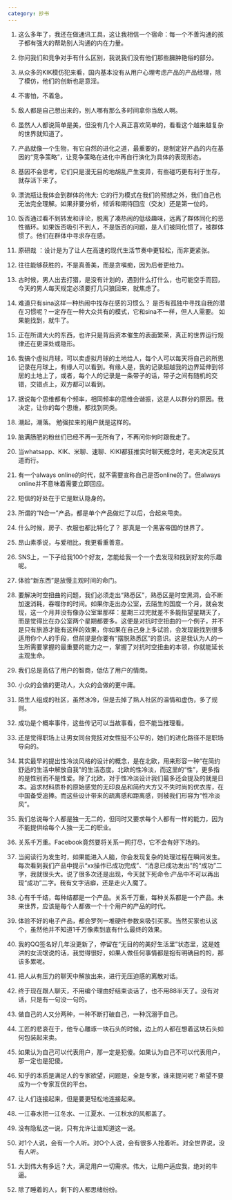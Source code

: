 ```yaml
---
category: 抄书
---
```


1. 这么多年了，我还在做通讯工具，这让我相信一个宿命：每一个不善沟通的孩子都有强大的帮助别人沟通的内在力量。

2. 你问我们和竞争对手有什么区别，我说我们没有他们那些臃肿艳俗的部分。

3. 从众多的KIK模仿犯来看，国内基本没有从用户心理考虑产品的产品经理，除了模仿，他们的创新也是意淫。

4. 不害怕，不着急。

5. 敌人都是自己想出来的，别人哪有那么多时间拿你当敌人啊。

6. 虽然人人都说简单是美，但没有几个人真正喜欢简单的，看看这个越来越复杂的世界就知道了。

7. 产品就像一个生物，有它自然的进化之道，最重要的，是制定好产品的内在基因的“竞争策略”，让竞争策略在进化中再自行演化为具体的表现形态。

8. 基因不会思考，它们只是漫无目的地胡乱产生变异，有些碰巧更有利于生存，就存活下来了。

9. 漂流瓶让我体会到群体的伟大: 它的行为模式在我们的预想之外，我们自己也无法完全理解。如果非要分析，倾诉和期待回应（交友）还是第一位的。

10. 饭否通过看不到转发和评论，脱离了凑热闹的低级趣味，远离了群体同化的恶性循环。如果饭否吸引不到人，不是饭否的问题，是人们被同化惯了，被群体惯了。他们在群体中寻求存在感。

11. 原研哉 ：设计是为了让人在高速的现代生活节奏中更轻松，而非更紧张。

12. 往往能够获胜的，不是真善美，而是贪嗔痴，因为后者更给力。

13. 古时候，男人出去打猎，是没有计划的，遇到什么打什么，也可能空手而回，今天的男人每天规定必须要打几只狼回来，就焦虑了。

14. 难道只有sina这样一种热闹中找存在感的习惯么？ 是否有孤独中寻找自我的潜在习惯呢？一定存在一种大众共有的模式，它和sina不一样，但人人需要。 如果能找到，就牛了。

15. 正在所谓大火的东西，也许只是背后资本催生的表面繁荣，真正的世界运行规律还在更深处或隐形。

16. 我搞个虚拟月球，可以卖虚拟月球的土地给人，每个人可以每天将自己的所思记录在月球上，有缘人可以看到。有缘人是，我的记录超越我的边界延伸到邻居的土地上了，或者，每个人的记录是一条带子的话，带子之间有随机的交错，交错点上，双方都可以看到。

17. 据说每个思维都有个频率，相同频率的思维会谐振，这是人以群分的原因。我决定，让你的每个思维，都找到同类。

18. 潮起，潮落。 勉强拉来的用户就是这样的。

19.  脑满肠肥的粉丝们已经不再一无所有了，不再问你何时跟我走了。

20. 当whatsapp、KIK、米聊、速聊、KIKI都狂推实时聊天概念时，老夫决定反其道而行。

21. 有一个always online的时代，就不需要宣称自己是否online的了。但always online并不意味着需要立即回应。

22. 短信的好处在于它是默认隐身的。

23. 所谓的“N合一”产品，都是单个产品做烂了以后，合起来甩卖。

24. 什么时候，房子、衣服也都比特化了？ 那真是一个黑客帝国的世界了。

25. 昂山素季说，与爱相比，我更看重善意。

26. SNS上，一下子给我100个好友，怎能给我一个一个去发现和找到好友的乐趣呢。

27. 体验“新东西”是放慢主观时间的命门。

28. 要解决时空扭曲的问题，我们必须走出“熟悉区”，熟悉区是时空黑洞，会不断加速消耗，吞噬你的时间。如果你走出办公室，去陌生的国度一个月，就会发现，这一个月并没有像办公室里那样：星期三过完就差不多能指望星期天了，而是觉得比在办公室两个星期都要多。这便是对抗时空扭曲的一个例子，并不是只有旅游才能有这样的效果，你如果在自己身上多试验，会发现能找到很多适用你个人的手段，但前提是你要有“摆脱熟悉区”的意识。这是我认为人的一生所需要掌握的最重要的能力之一，掌握了对抗时空扭曲的本领，你就能延长主观生命。

29. 我们总是高估了用户的智商，低估了用户的情商。

30. 小众的会做的更动人，大众的会做的更中庸。

31. 陌生人组成的社区，虽然冰冷，但是去掉了熟人社区的温情和虚伪，多了规则。

32. 成功是个概率事件，这些传记可以当故事看，但不能当推理看。

33. 还是觉得职场上让男女同台竞技对女性挺不公平的，她们的进化路径不是职场导向的。

34. 其实最早的提出性冷淡风格的设计的概念，是在北欧，用来形容一种“在简约舒适的生活中解放自我”的生活态度。北欧的性冷淡，而这里的“性”，更多指的是性别而不是性爱。除了北欧，对于性冷淡设计我们最多还会提及的就是日本。追求材料质朴的原始感觉的无印良品和简约大方又不失时尚的优衣库，在中国备受追捧。而这些设计带来的疏离感和距离感，则被我们形容为“性冷淡风”。

35. 我们总说每个人都是独一无二的，但同时又要求每个人都有一样的能力，因为不能提供给每个人独一无二的职业。

36. 关系千万重。Facebook竟然要将关系一网打尽，它不会有好下场的。

37. 当阅读行为发生时，如果能进入人脑，你会发现复杂的处理过程在瞬间发生。每次看到我们产品中提示“xx操作已成功完成”、“消息已成功发出”的“成功”二字，我就很头大。说了很多次还是出现，今天就下死命令:产品中不可以再出现“成功”二字。我有文字洁癖，还是走火入魔了。

38. 心有千千结，每种结都是一个产品。关系千万重，每种关系都是一个产品。未来世界，应该是每个人都做一个十个用户的产品的时代。

39. 体验不好的电子产品，都会罗列一堆硬件参数来吸引买家。当然买家也认这个，虽然他并不知道1千万像素到底有什么最终的效果。

40. 我的QQ签名好几年没更新了，停留在“无目的的美好生活里”状态里，这是姓洪的女流氓说的话，我觉得很好，如果人做任何事情都是抱有明确目的的，那该多累呢。

41. 把人从有压力的聊天中解放出来，进行无压迫感的离散对话。

42. 终于现在跟人聊天，不用编个理由好结束谈话了，也不用88半天了。没有对话，只是有一句没一句的。

43. 做自己的人又分两种，一种不断打破自己，一种沉溺于自己。

44. 工匠的悲哀在于，他专心雕琢一块石头的时候，边上的人都在想着这块石头如何包装起来卖。

45. 如果认为自己可以代表用户，那一定是犯傻。如果认为自己不可以代表用户，那一定也是犯傻。

46. 知乎的本质是满足人的专家欲望，问题是，全是专家，谁来提问呢？希望不要成为一个专家互侃的平台。

47. 让人们连接起来，但是要更轻松地连接起来。

48.  一江春水把一江冬水、一江夏水、一江秋水的风都盖了。

49. 没有隐私这一说，只有允许让谁知道这一说。

50. 对1个人说，会有一个人听。对O个人说，会有很多人抢着听。对全世界说，没有人听。

51. 大到伟大有多远？大，满足用户一切需求。伟大，让用户适应我，绝对的牛逼。

52. 除了睡着的人，剩下的人都思绪纷纷。
